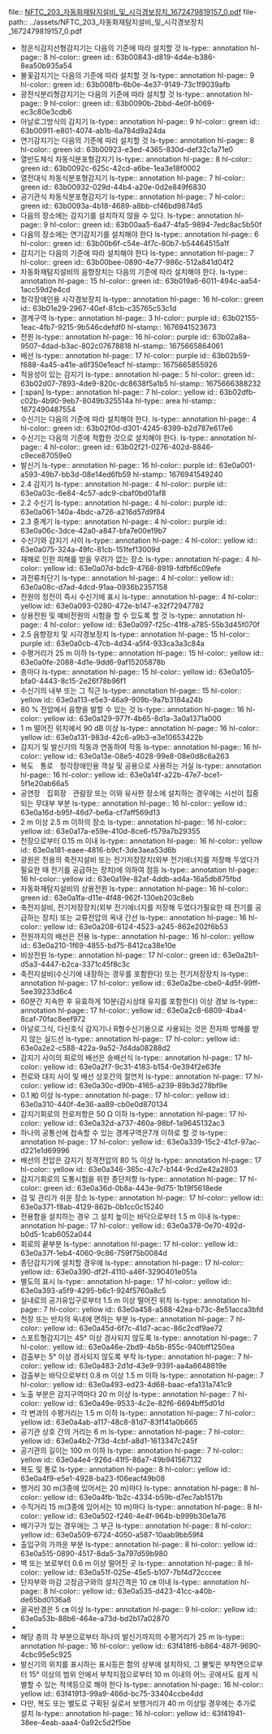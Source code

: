 file:: [NFTC_203_자동화재탐지설비_및_시각경보장치_1672479819157_0.pdf](../assets/NFTC_203_자동화재탐지설비_및_시각경보장치_1672479819157_0.pdf)
file-path:: ../assets/NFTC_203_자동화재탐지설비_및_시각경보장치_1672479819157_0.pdf

- 정온식감지선형감지기는 다음의 기준에 따라 설치할 것
  ls-type:: annotation
  hl-page:: 8
  hl-color:: green
  id:: 63b00843-d819-4d4e-b386-8ea50b935a54
- 불꽃감지기는 다음의 기준에 따라 설치할 것
  ls-type:: annotation
  hl-page:: 9
  hl-color:: green
  id:: 63b008fb-6b0e-4e37-9149-73c1f9039afb
- 광전식분리형감지기는 다음의 기준에 따라 설치할 것
  ls-type:: annotation
  hl-page:: 9
  hl-color:: green
  id:: 63b0090b-2bbd-4e0f-b069-ec3c80e3cdb6
- 아날로그방식의 감지기
  ls-type:: annotation
  hl-page:: 9
  hl-color:: green
  id:: 63b00911-e801-4074-ab1b-6a784d9a24da
- 연기감지기는 다음의 기준에 따라 설치할 것
  ls-type:: annotation
  hl-page:: 8
  hl-color:: green
  id:: 63b00923-e3ed-4365-830d-def32c1a71e0
- 열반도체식 차동식분포형감지기
  ls-type:: annotation
  hl-page:: 8
  hl-color:: green
  id:: 63b0092c-625c-42cd-a6be-1ea3e18f0002
- 열전대식 차동식분포형감지기
  ls-type:: annotation
  hl-page:: 7
  hl-color:: green
  id:: 63b00932-029d-44b4-a20e-0d2e849f6830
- 공기관식 차동식분포형감지기
  ls-type:: annotation
  hl-page:: 7
  hl-color:: green
  id:: 63b0093a-4b18-4689-a8bb-cf46bd9874d5
- 다음의 장소에는 감지기를 설치하지 않을 수 있다.
  ls-type:: annotation
  hl-page:: 9
  hl-color:: green
  id:: 63b00aa5-6a47-4fa5-9894-7edc8ac5b50f
- 다음의 장소에는 연기감지기를 설치해야 한다
  ls-type:: annotation
  hl-page:: 6
  hl-color:: green
  id:: 63b00b6f-c54e-4f7c-80b7-b54464515a1f
- 감지기는 다음의 기준에 따라 설치해야 한다
  ls-type:: annotation
  hl-page:: 7
  hl-color:: green
  id:: 63b00bee-0890-4e77-986c-512a841d04f2
- 자동화재탐지설비의 음향장치는 다음의 기준에 따라 설치해야 한다.
  ls-type:: annotation
  hl-page:: 15
  hl-color:: green
  id:: 63b019a6-6011-494c-aa54-1acc59d2e4cd
- 청각장애인용 시각경보장치
  ls-type:: annotation
  hl-page:: 16
  hl-color:: green
  id:: 63b01e29-2967-40ef-81cb-c35765c53c1d
- 경계구역
  ls-type:: annotation
  hl-page:: 3
  hl-color:: purple
  id:: 63b02155-1eac-4fb7-9215-9b546cdefdf0
  hl-stamp:: 1676941523673
- 전원
  ls-type:: annotation
  hl-page:: 16
  hl-color:: purple
  id:: 63b02a8a-9507-4dad-b3ac-802c07678818
  hl-stamp:: 1675665864061
- 배선
  ls-type:: annotation
  hl-page:: 17
  hl-color:: purple
  id:: 63b02b59-f688-4a45-a41e-a6f350e1eacf
  hl-stamp:: 1675665855926
- 적응성이 있는 감지기
  ls-type:: annotation
  hl-page:: 5
  hl-color:: green
  id:: 63b02d07-7893-4de9-820c-dc8638f5a1b5
  hl-stamp:: 1675666388232
- [:span]
  ls-type:: annotation
  hl-page:: 7
  hl-color:: yellow
  id:: 63b02dfb-c02b-4b90-9eb7-8049b325514a
  hl-type:: area
  hl-stamp:: 1672490487554
- 수신기는 다음의 기준에 따라 설치해야 한다.
  ls-type:: annotation
  hl-page:: 4
  hl-color:: green
  id:: 63b02f0d-d301-4245-8399-b2d787e617e6
- 수신기는 다음의 기준에 적합한 것으로 설치해야 한다.
  ls-type:: annotation
  hl-page:: 4
  hl-color:: green
  id:: 63b02f21-0276-402d-8846-c9ece87059e0
- 발신기
  ls-type:: annotation
  hl-page:: 16
  hl-color:: purple
  id:: 63e0a001-a593-49b7-bb3d-08e14ed6fb59
  hl-stamp:: 1676941549240
- 2.4 감지기
  ls-type:: annotation
  hl-page:: 4
  hl-color:: purple
  id:: 63e0a03c-6e84-4c57-adc9-cbaf0bd01af8
- 2.2 수신기
  ls-type:: annotation
  hl-page:: 4
  hl-color:: purple
  id:: 63e0a061-140a-4bdc-a726-a216d57d9f84
- 2.3 중계기
  ls-type:: annotation
  hl-page:: 4
  hl-color:: purple
  id:: 63e0a06c-3dce-42a0-a847-bfa7e00e19b7
- 수신기와 감지기 사이
  ls-type:: annotation
  hl-page:: 4
  hl-color:: yellow
  id:: 63e0a075-324a-49fc-81cb-151fef13009d
- 재해로 인한 피해를 받을 우려가 없는 장소
  ls-type:: annotation
  hl-page:: 4
  hl-color:: yellow
  id:: 63e0a07d-bdc9-4768-8919-fdfbf6c09efe
- 과전류차단기
  ls-type:: annotation
  hl-page:: 4
  hl-color:: yellow
  id:: 63e0a08c-d7ad-4dcd-91aa-0936b2357158
- 전원의 정전이 즉시 수신기에 표시
  ls-type:: annotation
  hl-page:: 4
  hl-color:: yellow
  id:: 63e0a093-0280-472e-b147-e32f72947782
- 상용전원 및 예비전원의 시험을 할 수 있도록 할 것
  ls-type:: annotation
  hl-page:: 4
  hl-color:: yellow
  id:: 63e0a097-f25c-41f8-a785-55b3d45f070f
- 2.5 음향장치 및 시각경보장치
  ls-type:: annotation
  hl-page:: 15
  hl-color:: purple
  id:: 63e0a0cb-47cb-4d34-a5f4-933ca3a3c84a
- 수평거리가 25 m 이하
  ls-type:: annotation
  hl-page:: 15
  hl-color:: yellow
  id:: 63e0a0fe-2088-4d1e-9dd6-9af15205878b
- 층마다
  ls-type:: annotation
  hl-page:: 15
  hl-color:: yellow
  id:: 63e0a105-bfa0-4443-8c15-2e26f78b96f1
- 수신기의 내부 또는 그 직근
  ls-type:: annotation
  hl-page:: 15
  hl-color:: yellow
  id:: 63e0a113-e5e3-46a9-909b-9a7b3184a24b
- 80 % 전압에서 음향을 발할 수 있는 것
  ls-type:: annotation
  hl-page:: 16
  hl-color:: yellow
  id:: 63e0a129-977f-4b65-8d1a-3a0a1371a000
- 1 m 떨어진 위치에서 90 dB 이상
  ls-type:: annotation
  hl-page:: 16
  hl-color:: yellow
  id:: 63e0a131-983d-42c6-a9b3-e3e10653422b
- 감지기 및 발신기의 작동과 연동하여 작동
  ls-type:: annotation
  hl-page:: 16
  hl-color:: yellow
  id:: 63e0a13e-08e5-4028-99e8-08e0d8c6a263
- 복도ᆞ통로ᆞ청각장애인용 객실 및 공용으로 사용하는 거실
  ls-type:: annotation
  hl-page:: 16
  hl-color:: yellow
  id:: 63e0a14f-a22b-47e7-bce1-5f1e20ab66a5
- 공연장ᆞ집회장ᆞ관람장 또는 이와 유사한 장소에 설치하는 경우에는 시선이 집중되는 무대부 부분
  ls-type:: annotation
  hl-page:: 16
  hl-color:: yellow
  id:: 63e0a16d-b95f-46d7-be6a-cf7aff569d13
- 2 m 이상 2.5 m 이하의 장소
  ls-type:: annotation
  hl-page:: 16
  hl-color:: yellow
  id:: 63e0a17a-e59e-410d-8ce6-f579a7b29355
- 천장으로부터 0.15 m 이내
  ls-type:: annotation
  hl-page:: 16
  hl-color:: yellow
  id:: 63e0a181-eaee-4816-b9cf-3de3aea53d6b
- 광원은 전용의 축전지설비 또는 전기저장장치(외부 전기에너지를 저장해 두었다가 필요한 때 전기를 공급하는 장치)에 의하여 점등
  ls-type:: annotation
  hl-page:: 16
  hl-color:: yellow
  id:: 63e0a19e-82af-4ddb-ad4a-16a5db875fbd
- 자동화재탐지설비의 상용전원
  ls-type:: annotation
  hl-page:: 16
  hl-color:: green
  id:: 63e0a1fa-d11e-4f48-962f-130eb203c8eb
- 축전지설비, 전기저장장치(외부 전기에너지를 저장해 두었다가필요한 때 전기를 공급하는 장치) 또는 교류전압의 옥내 간선
  ls-type:: annotation
  hl-page:: 16
  hl-color:: yellow
  id:: 63e0a208-6124-4523-a245-862e202f6b53
- 전원까지의 배선은 전용
  ls-type:: annotation
  hl-page:: 16
  hl-color:: yellow
  id:: 63e0a210-1f69-4855-bd75-8412ca38e10e
- 비상전원
  ls-type:: annotation
  hl-page:: 17
  hl-color:: green
  id:: 63e0a2b1-d5a3-4447-b2ca-3371c45f8c3c
- 축전지설비(수신기에 내장하는 경우를 포함한다) 또는 전기저장장치
  ls-type:: annotation
  hl-page:: 17
  hl-color:: yellow
  id:: 63e0a2be-cbe0-4d5f-99ff-5ee39233d6c4
- 60분간 지속한 후 유효하게 10분(감시상태 유지를 포함한다) 이상 경보
  ls-type:: annotation
  hl-page:: 17
  hl-color:: yellow
  id:: 63e0a2c8-6809-4ba4-8caf-70fac8eef972
- 아날로그식, 다신호식 감지기나 R형수신기용으로 사용되는 것은 전자파 방해를 받지 않는 실드선
  ls-type:: annotation
  hl-page:: 17
  hl-color:: yellow
  id:: 63e0a2e2-c588-422a-9a52-7d4da08288d2
- 감지기 사이의 회로의 배선은 송배선식
  ls-type:: annotation
  hl-page:: 17
  hl-color:: yellow
  id:: 63e0a2f7-9c31-4183-b154-0e394f2e63fe
- 전로와 대지 사이 및 배선 상호간의 절연저
  ls-type:: annotation
  hl-page:: 17
  hl-color:: yellow
  id:: 63e0a30c-d90b-4165-a239-89b3d278bf9e
- 0.1 ㏁ 이상
  ls-type:: annotation
  hl-page:: 17
  hl-color:: yellow
  id:: 63e0a310-440f-4e36-aa89-cb0e0d870134
- 감지기회로의 전로저항은 50 Ω 이하
  ls-type:: annotation
  hl-page:: 17
  hl-color:: yellow
  id:: 63e0a32d-a737-460a-98bf-1a9645132ac3
- 하나의 공통선에 접속할 수 있는 경계구역은7개 이하로 할 것
  ls-type:: annotation
  hl-page:: 17
  hl-color:: yellow
  id:: 63e0a339-15c2-41cf-97ac-d221e1d69996
- 배선의 전압은 감지기 정격전압의 80 % 이상
  ls-type:: annotation
  hl-page:: 17
  hl-color:: yellow
  id:: 63e0a346-365c-47c7-b144-9cd2e42a2803
- 감지기회로의 도통시험을 위한 종단저항
  ls-type:: annotation
  hl-page:: 17
  hl-color:: green
  id:: 63e0a36d-0b8a-443e-9d75-1b19f5618ede
- 검 및 관리가 쉬운 장소
  ls-type:: annotation
  hl-page:: 17
  hl-color:: yellow
  id:: 63e0a371-f8ab-4129-862b-0b1cc0c15240
- 전용함을 설치하는 경우 그 설치 높이는 바닥으로부터 1.5 m 이내
  ls-type:: annotation
  hl-page:: 17
  hl-color:: yellow
  id:: 63e0a378-0e70-492d-b0d5-1cab6052a044
- 회로의 끝부분
  ls-type:: annotation
  hl-page:: 17
  hl-color:: yellow
  id:: 63e0a37f-1eb4-4060-9c86-759f75b0084d
- 종단감지기에 설치할 경우에
  ls-type:: annotation
  hl-page:: 17
  hl-color:: yellow
  id:: 63e0a390-df2f-4110-a46f-3290401e051a
- 별도의 표시
  ls-type:: annotation
  hl-page:: 17
  hl-color:: yellow
  id:: 63e0a393-a5f9-4295-b6c1-924f5760a8c5
- 실내로의 공기유입구로부터 1.5 m 이상 떨어진 위치
  ls-type:: annotation
  hl-page:: 7
  hl-color:: yellow
  id:: 63e0a458-a588-42ea-b73c-8e51acca3bfd
- 천장 또는 반자의 옥내에 면하는 부분
  ls-type:: annotation
  hl-page:: 7
  hl-color:: yellow
  id:: 63e0a45d-6f7c-41d7-acac-86c2cdf9ae72
- 스포트형감지기는 45° 이상 경사되지 않도록
  ls-type:: annotation
  hl-page:: 7
  hl-color:: yellow
  id:: 63e0a46e-2bd9-4b5b-855c-940bff1250ea
- 검출부는 5° 이상 경사되지 않도록 부착
  ls-type:: annotation
  hl-page:: 7
  hl-color:: yellow
  id:: 63e0a483-2d1d-43e9-9391-aa4a8648619e
- 검출부는 바닥으로부터 0.8 m 이상 1.5 m 이하
  ls-type:: annotation
  hl-page:: 7
  hl-color:: yellow
  id:: 63e0a493-ed23-4d68-baac-efa131a741c9
- 노출 부분은 감지구역마다 20 m 이상
  ls-type:: annotation
  hl-page:: 7
  hl-color:: yellow
  id:: 63e0a49e-9533-4c2e-82f6-6694bff5d01d
- 각 변과의 수평거리는 1.5 m 이하
  ls-type:: annotation
  hl-page:: 7
  hl-color:: yellow
  id:: 63e0a4ab-a117-48c8-81d7-83f141a0b665
- 공기관 상호 간의 거리는 6 m
  ls-type:: annotation
  hl-page:: 7
  hl-color:: yellow
  id:: 63e0a4b2-7f3d-4cbf-a8d1-1613347c245f
- 공기관의 길이는 100 m 이하
  ls-type:: annotation
  hl-page:: 7
  hl-color:: yellow
  id:: 63e0a4e4-926d-41f5-86a7-49b941567132
- 복도 및 통로
  ls-type:: annotation
  hl-page:: 8
  hl-color:: yellow
  id:: 63e0a4f9-e5e1-4928-ba23-f06eacf49b08
- 행거리 30 m(3종에 있어서는 20 m)마다
  ls-type:: annotation
  hl-page:: 8
  hl-color:: yellow
  id:: 63e0a4fb-1b2c-4334-b59b-d7ec7ab1517b
- 수직거리 15 m(3종에 있어서는 10 m)마다
  ls-type:: annotation
  hl-page:: 8
  hl-color:: yellow
  id:: 63e0a502-f246-4e4f-964b-b999b30e1a76
- 배기구가 있는 경우에는 그 부근
  ls-type:: annotation
  hl-page:: 8
  hl-color:: yellow
  id:: 63e0a509-6724-4050-a587-10aab9bb59f4
- 출입구의 가까운 부분
  ls-type:: annotation
  hl-page:: 8
  hl-color:: yellow
  id:: 63e0a515-0890-4517-8da5-3a797d59b980
- 벽 또는 보로부터 0.6 m 이상 떨어진 곳
  ls-type:: annotation
  hl-page:: 8
  hl-color:: yellow
  id:: 63e0a51f-025e-45e5-b107-7bf4d72cccee
- 단자부와 마감 고정금구와의 설치간격은 10 ㎝ 이내
  ls-type:: annotation
  hl-page:: 8
  hl-color:: yellow
  id:: 63e0a535-d423-41cc-a40b-de65bd0136a8
- 굴곡반경은 5 ㎝ 이상
  ls-type:: annotation
  hl-page:: 9
  hl-color:: yellow
  id:: 63e0a53b-88b6-464e-a73d-bd2b17a02870
-
- 해당 층의 각 부분으로부터 하나의 발신기까지의 수평거리가 25 m
  ls-type:: annotation
  hl-page:: 16
  hl-color:: yellow
  id:: 63f418f6-b864-487f-9690-4cbc95e5c925
- 발신기의 위치를 표시하는 표시등은 함의 상부에 설치하되, 그 불빛은 부착면으로부터 15° 이상의 범위 안에서 부착지점으로부터 10 m 이내의 어느 곳에서도 쉽게 식별할 수 있는 적색등으로 해야 한다
  ls-type:: annotation
  hl-page:: 16
  hl-color:: yellow
  id:: 63f41913-99a9-466d-bc75-33404ccbe4dd
- 다만, 복도 또는 별도로 구획된 실로서 보행거리가 40 m 이상일 경우에는 추가로 설치
  ls-type:: annotation
  hl-page:: 16
  hl-color:: yellow
  id:: 63f41941-38ee-4eab-aaa4-0a92c5d2f5be